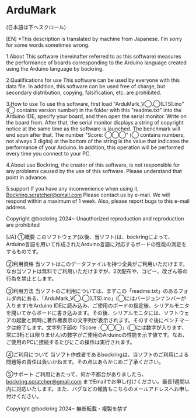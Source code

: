 # ArduMark
(日本語は下へスクロール)

[EN]
*This description is translated by machine from Japanese. I'm sorry for some words sometimes wrong.

1.About
This software (hereinafter referred to as this software) measures the performance of boards corresponding to the Arduino language created using the Arduino language by bockring.

2.Qualifications for use
This software can be used by everyone with this data file. In addition, this software can be used free of charge, but secondary distribution, copying, falsification, etc. are prohibited.

3.How to use
To use this software, first load "ArduMark_V◯.◯(LTS).ino"(◯ contains version number) in the folder with this "readme.txt" into the Arduino IDE, specify your board, and then open the serial monitor. Write on the board from. After that, the serial monitor displays a string of copyright notice at the same time as the software is launched. The benchmark will end soon after that. The number "Score: ◯◯◯" (◯ contains numbers, not always 3 digits) at the bottom of the string is the value that indicates the performance of your Arduino. In addition, this operation will be performed every time you connect to your PC.

4.About use
Bockring, the creator of this software, is not responsible for any problems caused by the use of this software. Please understand that point in advance.

5.support
If you have any inconvenience when using it,
Bockring.scratcher@gmail.com
Please contact us by e-mail. We will respond within a maximum of 1 week. Also, please report bugs to this e-mail address.


Copyright @bockring 2024~
Unauthorized reproduction and reproduction are prohibited

[JA]
①概要
このソフトウェア(以後、当ソフト)は、bockringによって、Arduino言語を用いて作成されたArduino言語に対応するボードの性能の測定をするものです。

②利用資格
当ソフトはこのデータファイルを持つ全員がご利用いただけます。なお当ソフトは無料でご利用いただけますが、2次配布や、コピー、改ざん等の行為を禁止とします。

③利用方法
当ソフトのご利用については、まずこの「readme.txt」のあるフォルダ内にある、「ArduMark_V◯.◯(LTS).ino」(◯にはバージョンナンバーが入ります)をArduino IDEに読み込み、ご使用のボードの指定後、シリアルモニタを開いてからボードに書き込みます。その後、シリアルモニタには、ソフトウェアの起動と同時に著作権表示の文字列が表示されます。そのすぐ後にベンチマークは終了します。文字列下部の「Score : ◯◯◯」(◯には数字が入ります、常に3桁とは限りません)の数字がご使用のArduinoの性能を示す値です。なお、ご使用のPCに接続するたびにこの操作は実行されます。

④ご利用について
当ソフト作成者であるbockringは、当ソフトのご利用による問題等の責任は負いかねます。その点はあらかじめご了承ください。

⑤サポート
ご利用にあたって、何か不都合がありましたら、
bockring.scratcher@gmail.com
までEmailでお申し付けください。最長1週間以内に対応いたします。また、バグなどの報告もこちらのメールアドレスへお申し付けください。

Copyright @bockring 2024~
無断転載・複製を禁ず
